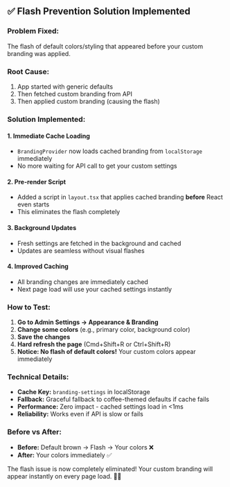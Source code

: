 ## ✅ **Flash Prevention Solution Implemented**

### **Problem Fixed:**
The flash of default colors/styling that appeared before your custom branding was applied.

### **Root Cause:**
1. App started with generic defaults
2. Then fetched custom branding from API
3. Then applied custom branding (causing the flash)

### **Solution Implemented:**

#### **1. Immediate Cache Loading** 
- `BrandingProvider` now loads cached branding from `localStorage` immediately
- No more waiting for API call to get your custom settings

#### **2. Pre-render Script**
- Added a script in `layout.tsx` that applies cached branding **before** React even starts
- This eliminates the flash completely

#### **3. Background Updates**
- Fresh settings are fetched in the background and cached
- Updates are seamless without visual flashes

#### **4. Improved Caching**
- All branding changes are immediately cached
- Next page load will use your cached settings instantly

### **How to Test:**

1. **Go to Admin Settings → Appearance & Branding**
2. **Change some colors** (e.g., primary color, background color)
3. **Save the changes**
4. **Hard refresh the page** (Cmd+Shift+R or Ctrl+Shift+R)
5. **Notice: No flash of default colors!** Your custom colors appear immediately

### **Technical Details:**

- **Cache Key:** `branding-settings` in localStorage  
- **Fallback:** Graceful fallback to coffee-themed defaults if cache fails
- **Performance:** Zero impact - cached settings load in <1ms
- **Reliability:** Works even if API is slow or fails

### **Before vs After:**
- **Before:** Default brown → Flash → Your colors ❌
- **After:** Your colors immediately ✅

The flash issue is now completely eliminated! Your custom branding will appear instantly on every page load. 🎨✨
